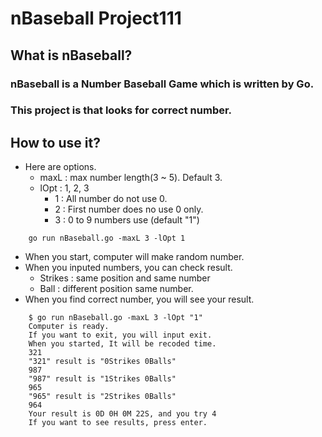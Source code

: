 # nBaseball Project111

## What is nBaseball?

### nBaseball is a Number Baseball Game which is written by Go.

### This project is that looks for correct number.

## How to use it?

* Here are options.
	* maxL : max number length(3 ~ 5). Default 3.
	* lOpt : 1, 2, 3
		* 1 : All number do not use 0.
		* 2 : First number does no use 0 only.
		* 3 : 0 to 9 numbers use (default "1")
```
	go run nBaseball.go -maxL 3 -lOpt 1
```

* When you start, computer will make random number.
* When you inputed numbers, you can check result.
	* Strikes : same position and same number
	* Ball : different position same number.
* When you find correct number, you will see your result.

```
	$ go run nBaseball.go -maxL 3 -lOpt "1"
    Computer is ready.
    If you want to exit, you will input exit.
    When you started, It will be recoded time.
    321
    "321" result is "0Strikes 0Balls"
    987
    "987" result is "1Strikes 0Balls"
    965
    "965" result is "2Strikes 0Balls"
    964
    Your result is 0D 0H 0M 22S, and you try 4
    If you want to see results, press enter.
```



